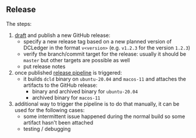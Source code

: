 ## Release

The steps:

1.  [draft](https://github.com/zigbee-alliance/distributed-compliance-ledger/releases/new) and publish a new GitHub release:
    *   specify a new release tag based on a new planned version of DCLedger in the format `v<version>` (e.g. `v1.2.3` for the version `1.2.3`)
    *   verify the branch/commit target for the release: usually it should be `master` but other targets are possible as well
    *   put release notes
2.  once published [release pipeline](https://github.com/zigbee-alliance/distributed-compliance-ledger/actions/workflows/release.yml) is triggered:
    *   it builds `dcld` binary on `ubuntu-20.04` and `macos-11` and attaches the artifacts to the GitHub release:
        *   binary and archived binary for `ubuntu-20.04`
        *   archived binary for `macos-11`
3.  additional way to trigger the pipeline is to do that manually, it can be used for the following cases:
    *   some intermittent issue happened during the normal build so some artifact hasn't been attached
    *   testing / debugging
